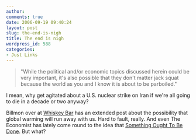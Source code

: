 ```yaml
---
author:
comments: true
date: 2006-09-19 09:40:24
layout: post
slug: the-end-is-nigh
title: The end is nigh
wordpress_id: 588
categories:
- Just Links
---
```


> "While the political and/or economic topics discussed herein could be very important, it's also possible that they don't matter jack squat because the world as you and I know it is about to be parboiled."

I mean, why get agitated about a U.S. nuclear strike on Iran if we're all going to die in a decade or two anyway?

Billmon over at [Whiskey Bar](http://billmon.org/archives/002743.html) has an extended post about the possibility that global warming will run away with us. Hard to fault, really. And even The Economist has lately come round to the idea that [Something Ought To Be Done](http://www.economist.com/opinion/displaystory.cfm?story_id=E1_SRRQSPR). But what?
